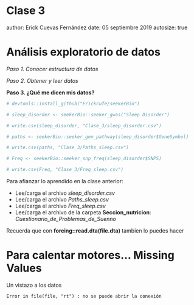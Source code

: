 Clase 3
========================================================
author: Erick Cuevas Fernández
date: 05 septiembre 2019
autosize: true

Análisis exploratorio de datos
========================================================
*Paso 1. Conocer estructura de datos*

*Paso 2. Obtener y leer datos*

**Paso 3. ¿Qué me dicen mis datos?**


```r
# devtools::install_github("Erickcufe/seekerBio")

# sleep_disorder <- seekerBio::seeker_gwas("Sleep Disorder")

# write.csv(sleep_disorder, "Clase_3/sleep_disorder.csv")

# paths <- seekerBio::seeker_gen_pathway(sleep_disorder$GeneSymbol)

# write.csv(paths, "Clase_3/Paths_sleep.csv")

# Freq <- seekerBio::seeker_snp_freq(sleep_disorder$SNPS)

# write.csv(Freq, "Clase_3/Freq_sleep.csv")
```

Para afianzar lo aprendido en la clase anterior:

- Lee/carga el archivo *sleep_disorder.csv*
- Lee/carga el archivo *Paths_sleep.csv*
- Lee/carga el archivo *Freq_sleep.csv*
- Lee/carga el archivo de la carpeta **Seccion_nutricion**: *Cuestionario_de_Problemas_de_Suenno*

Recuerda que con **foreing::read.dta(file.dta)** tambien lo puedes hacer

Para calentar motores...  Missing Values
========================================================
Un vistazo a los datos

























```
Error in file(file, "rt") : no se puede abrir la conexión
```
